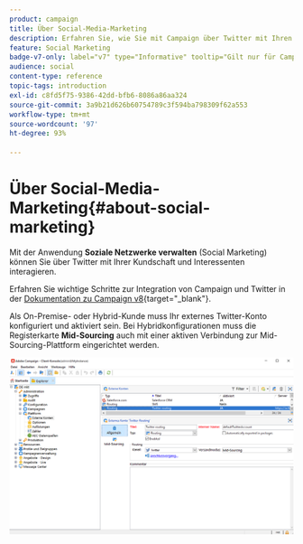 ```yaml
---
product: campaign
title: Über Social-Media-Marketing
description: Erfahren Sie, wie Sie mit Campaign über Twitter mit Ihren Kunden interagieren können
feature: Social Marketing
badge-v7-only: label="v7" type="Informative" tooltip="Gilt nur für Campaign Classic v7"
audience: social
content-type: reference
topic-tags: introduction
exl-id: c8fd5f75-9386-42dd-bfb6-8086a86aa324
source-git-commit: 3a9b21d626b60754789c3f594ba798309f62a553
workflow-type: tm+mt
source-wordcount: '97'
ht-degree: 93%

---
```


# Über Social-Media-Marketing{#about-social-marketing}



Mit der Anwendung **Soziale Netzwerke verwalten** (Social Marketing) können Sie über Twitter mit Ihrer Kundschaft und Interessenten interagieren.

Erfahren Sie wichtige Schritte zur Integration von Campaign und Twitter in der [Dokumentation zu Campaign v8](https://experienceleague.adobe.com/docs/campaign/campaign-v8/connect/fda.html?lang=de){target="_blank"}.

Als On-Premise- oder Hybrid-Kunde muss Ihr externes Twitter-Konto konfiguriert und aktiviert sein. Bei Hybridkonfigurationen muss die Registerkarte **Mid-Sourcing** auch mit einer aktiven Verbindung zur Mid-Sourcing-Plattform eingerichtet werden.

![](assets/tw-external-account.png)

